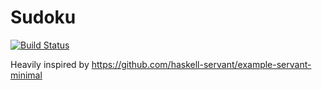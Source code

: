 # Sudoku

[![Build Status](https://travis-ci.com/tbidne/sudoku.svg?branch=master)](https://travis-ci.com/tbidne/crypto)

Heavily inspired by https://github.com/haskell-servant/example-servant-minimal